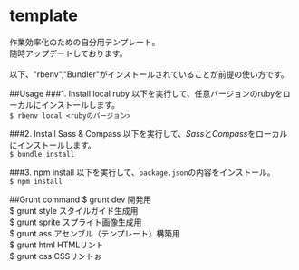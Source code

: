 template
========
作業効率化のための自分用テンプレート。<br>
随時アップデートしております。<br>
<br>
以下、"rbenv","Bundler"がインストールされていることが前提の使い方です。

##Usage
###1. Install local ruby
以下を実行して、任意バージョンのrubyをローカルにインストールします。<br>
`$ rbenv local <rubyのバージョン>`

###2. Install Sass & Compass
以下を実行して、*Sass*と*Compass*をローカルにインストールします。<br>
`$ bundle install`

###3. npm install
以下を実行して、`package.json`の内容をインストール。<br>
`$ npm install`

##Grunt command
$ grunt dev   開発用<br>
$ grunt style   スタイルガイド生成用<br>
$ grunt sprite  スプライト画像生成用<br>
$ grunt ass     アセンブル（テンプレート）構築用<br>
$ grunt html    HTMLリント<br>
$ grunt css     CSSリントぉ
